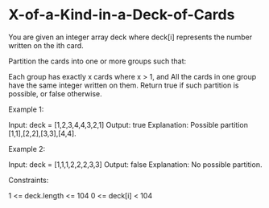 # X-of-a-Kind-in-a-Deck-of-Cards

You are given an integer array deck where deck[i] represents the number written on the ith card.

Partition the cards into one or more groups such that:

Each group has exactly x cards where x > 1, and
All the cards in one group have the same integer written on them.
Return true if such partition is possible, or false otherwise.

 

Example 1:

Input: deck = [1,2,3,4,4,3,2,1]
Output: true
Explanation: Possible partition [1,1],[2,2],[3,3],[4,4].

Example 2:

Input: deck = [1,1,1,2,2,2,3,3]
Output: false
Explanation: No possible partition.
 

Constraints:

1 <= deck.length <= 104
0 <= deck[i] < 104
